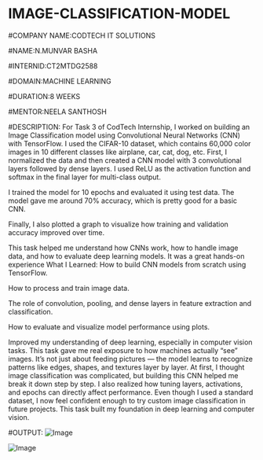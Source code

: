 # IMAGE-CLASSIFICATION-MODEL
#COMPANY NAME:CODTECH IT SOLUTIONS

#NAME:N.MUNVAR BASHA

#INTERNID:CT2MTDG2588

#DOMAIN:MACHINE LEARNING

#DURATION:8 WEEKS

#MENTOR:NEELA SANTHOSH

#DESCRIPTION:
For Task 3 of CodTech Internship, I worked on building an Image Classification model using Convolutional Neural Networks (CNN) with TensorFlow.
I used the CIFAR-10 dataset, which contains 60,000 color images in 10 different classes like airplane, car, cat, dog, etc.
First, I normalized the data and then created a CNN model with 3 convolutional layers followed by dense layers. I used ReLU as the activation function and softmax in the final layer for multi-class output.

I trained the model for 10 epochs and evaluated it using test data. The model gave me around 70% accuracy, which is pretty good for a basic CNN.

Finally, I also plotted a graph to visualize how training and validation accuracy improved over time.

This task helped me understand how CNNs work, how to handle image data, and how to evaluate deep learning models. It was a great hands-on experience
What I Learned:
How to build CNN models from scratch using TensorFlow.

How to process and train image data.

The role of convolution, pooling, and dense layers in feature extraction and classification.

How to evaluate and visualize model performance using plots.

Improved my understanding of deep learning, especially in computer vision tasks.
This task gave me real exposure to how machines actually “see” images. It’s not just about feeding pictures — the model learns to recognize patterns like edges, shapes, and textures layer by layer. At first, I thought image classification was complicated, but building this CNN helped me break it down step by step. I also realized how tuning layers, activations, and epochs can directly affect performance. Even though I used a standard dataset, I now feel confident enough to try custom image classification in future projects. This task built my foundation in deep learning and computer vision.



#OUTPUT:
![Image](https://github.com/user-attachments/assets/8a9c86d1-abde-43cd-957d-dd9fd928e68b)


![Image](https://github.com/user-attachments/assets/23b03755-4b55-42f7-8c0c-510f0e21d33d)
